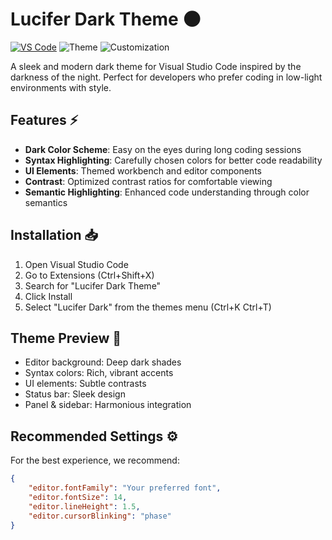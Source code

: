 # Lucifer Dark Theme 🌑

[![VS Code](https://img.shields.io/badge/Visual_Studio_Code-0078D4?style=flat&logo=visual-studio-code&logoColor=white)](https://marketplace.visualstudio.com/items?itemName=YourExtensionName)
![Theme](https://img.shields.io/badge/Theme-Dark-red)
![Customization](https://img.shields.io/badge/Customization-Yes-brightgreen)

A sleek and modern dark theme for Visual Studio Code inspired by the darkness of the night. Perfect for developers who prefer coding in low-light environments with style.

## Features ⚡

- **Dark Color Scheme**: Easy on the eyes during long coding sessions
- **Syntax Highlighting**: Carefully chosen colors for better code readability
- **UI Elements**: Themed workbench and editor components
- **Contrast**: Optimized contrast ratios for comfortable viewing
- **Semantic Highlighting**: Enhanced code understanding through color semantics

## Installation 📥

1. Open Visual Studio Code
2. Go to Extensions (Ctrl+Shift+X)
3. Search for "Lucifer Dark Theme"
4. Click Install
5. Select "Lucifer Dark" from the themes menu (Ctrl+K Ctrl+T)

## Theme Preview 🎨

- Editor background: Deep dark shades
- Syntax colors: Rich, vibrant accents
- UI elements: Subtle contrasts
- Status bar: Sleek design
- Panel & sidebar: Harmonious integration

## Recommended Settings ⚙️

For the best experience, we recommend:

```json
{
    "editor.fontFamily": "Your preferred font",
    "editor.fontSize": 14,
    "editor.lineHeight": 1.5,
    "editor.cursorBlinking": "phase"
}